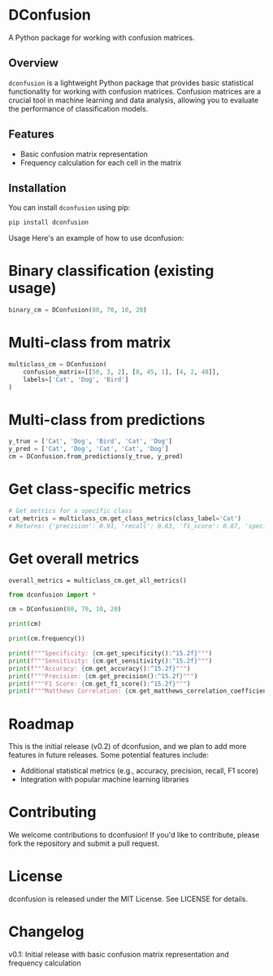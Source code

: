 # DConfusion
A Python package for working with confusion matrices.

## Overview
`dconfusion` is a lightweight Python package that provides basic statistical functionality for working with confusion matrices. Confusion matrices are a crucial tool in machine learning and data analysis, allowing you to evaluate the performance of classification models.

## Features
* Basic confusion matrix representation
* Frequency calculation for each cell in the matrix

## Installation
You can install `dconfusion` using pip:

```bash
pip install dconfusion
```

Usage
Here's an example of how to use dconfusion:

# Binary classification (existing usage)
``` python
binary_cm = DConfusion(80, 70, 10, 20)
```

# Multi-class from matrix
``` python
multiclass_cm = DConfusion(
    confusion_matrix=[[50, 3, 2], [8, 45, 1], [4, 2, 48]], 
    labels=['Cat', 'Dog', 'Bird']
)
```

# Multi-class from predictions
``` python
y_true = ['Cat', 'Dog', 'Bird', 'Cat', 'Dog']
y_pred = ['Cat', 'Dog', 'Cat', 'Cat', 'Dog']  
cm = DConfusion.from_predictions(y_true, y_pred)
```

# Get class-specific metrics
``` python
# Get metrics for a specific class
cat_metrics = multiclass_cm.get_class_metrics(class_label='Cat')
# Returns: {'precision': 0.91, 'recall': 0.83, 'f1_score': 0.87, 'specificity': 0.95}
```

# Get overall metrics
```
overall_metrics = multiclass_cm.get_all_metrics()
```

```python
from dconfusion import *

cm = DConfusion(80, 70, 10, 20)

print(cm)

print(cm.frequency())

print(f"""Specificity: {cm.get_specificity():^15.2f}""")
print(f"""Sensitivity: {cm.get_sensitivity():^15.2f}""")
print(f"""Accuracy: {cm.get_accuracy():^15.2f}""")
print(f"""Precision: {cm.get_precision():^15.2f}""")
print(f"""F1 Score: {cm.get_f1_score():^15.2f}""")
print(f"""Matthews Correlation: {cm.get_matthews_correlation_coefficient():^15.2f}""")
```

# Roadmap
This is the initial release (v0.2) of dconfusion, and we plan to add more features in future releases. Some potential features include:
- Additional statistical metrics (e.g., accuracy, precision, recall, F1 score)
- Integration with popular machine learning libraries

# Contributing
We welcome contributions to dconfusion! If you'd like to contribute, please fork the repository and submit a pull request.

# License
dconfusion is released under the MIT License. See LICENSE for details.

# Changelog
v0.1: Initial release with basic confusion matrix representation and frequency calculation